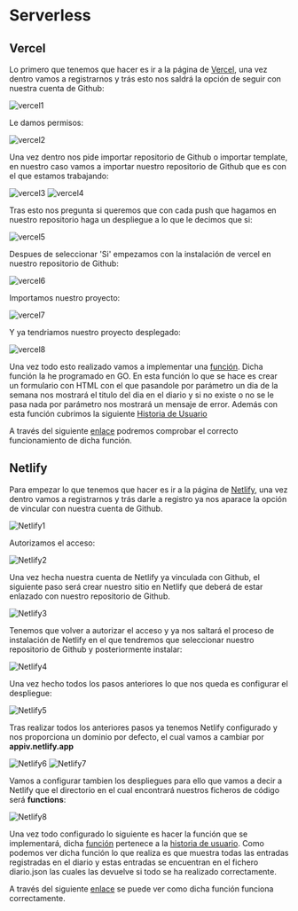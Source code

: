 # Serverless

## Vercel

Lo primero que tenemos que hacer es ir a la página de [Vercel](https://vercel.com/), una vez dentro vamos a registrarnos y trás esto nos saldrá la opción de seguir con nuestra cuenta de Github:

![vercel1](../image/vercel1.png)

Le damos permisos: 

![vercel2](../image/vercel2.png)

Una vez dentro nos pide importar repositorio de Github o importar template, en nuestro caso vamos a importar nuestro repositorio de Github que es con el que estamos trabajando:

![vercel3](../image/vercel3.png)
![vercel4](../image/vercel4.png)

Tras esto nos pregunta si queremos que con cada push que hagamos en nuestro repositorio haga un despliegue a lo que le decimos que si:

![vercel5](../image/vercel5.png)

Despues de seleccionar 'Si' empezamos con la instalación de vercel en nuestro repositorio de Github:

![vercel6](../image/vercel6.png)

Importamos nuestro proyecto:

![vercel7](../image/vercel7.png)

Y ya tendriamos nuestro proyecto desplegado:

![vercel8](../image/vercel8.png)

Una vez todo esto realizado vamos a implementar una [función](https://github.com/juanalberto58/AppIV/blob/master/api/diario.go). Dicha función la he programado en GO. En esta función lo que se hace es crear un formulario con HTML con el que pasandole por parámetro un dia de la semana nos mostrará el titulo del dia en el diario y si no existe o no se le pasa nada por parámetro nos mostrará un mensaje de error. Además con esta función cubrimos la siguiente [Historia de Usuario](https://github.com/juanalberto58/AppIV/issues/58) 

A través del siguiente [enlace](https://app-iv-g27e35if3.vercel.app/api/diario) podremos comprobar el correcto funcionamiento de dicha función. 



## Netlify

Para empezar lo que tenemos que hacer es ir a la página de [Netlify](https://www.netlify.com/), una vez dentro vamos a registrarnos y trás darle a registro ya nos aparace la opción de vincular con nuestra cuenta de Github.

![Netlify1](../image/netlify1.png)

Autorizamos el acceso:

![Netlify2](../image/netlify2.png)

Una vez hecha nuestra cuenta de Netlify ya vinculada con Github, el siguiente paso será crear nuestro sitio en Netlify que deberá de estar enlazado con nuestro repositorio de Github.

![Netlify3](../image/netlify3.png)

Tenemos que volver a autorizar el acceso y ya nos saltará el proceso de instalación de Netlify en el que tendremos que seleccionar nuestro repositorio de Github y posteriormente instalar: 

![Netlify4](../image/netlify4.png)

Una vez hecho todos los pasos anteriores lo que nos queda es configurar el despliegue:

![Netlify5](../image/netlify5.png)

Tras realizar todos los anteriores pasos ya tenemos Netlify configurado y nos proporciona un dominio por defecto, el cual vamos a cambiar por **appiv.netlify.app**

![Netlify6](../image/netlify6.png)
![Netlify7](../image/netlify7.png)

Vamos a configurar tambien los despliegues para ello que vamos a decir a Netlify que el directorio en el cual encontrará nuestros ficheros de código será **functions**:

![Netlify8](../image/netlify8.png)

Una vez todo configurado lo siguiente es hacer la función que se implementará, dicha [función](https://github.com/juanalberto58/AppIV/blob/master/functions/diario.js) pertenece a la [historia de usuario](https://github.com/juanalberto58/AppIV/issues/32).
Como podemos ver dicha función lo que realiza es que muestra todas las entradas registradas en el diario y estas entradas se encuentran en el fichero diario.json las cuales las devuelve si todo se ha realizado correctamente.

A través del siguiente [enlace](https://appiv.netlify.app/.netlify/functions/diario) se puede ver como dicha función funciona correctamente. 
